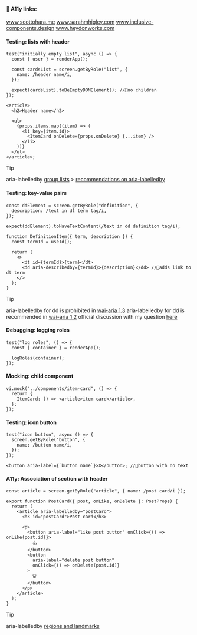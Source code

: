 #### 🔗 A11y links:

www.scottohara.me
www.sarahmhigley.com
www.inclusive-components.design
www.heydonworks.com

#### Testing: lists with header

```tsx
test("initially empty list", async () => {
  const { user } = renderApp();

  const cardsList = screen.getByRole("list", {
    name: /header name/i,
  });

  expect(cardsList).toBeEmptyDOMElement(); //🍒no children
});

<article>
  <h2>Header name</h2>

  <ul>
    {props.items.map((item) => (
      <li key={item.id}>
        <ItemCard onDelete={props.onDelete} {...item} />
      </li>
    ))}
  </ul>
</article>;
```

> [!TIP]
> aria-labelledby [group lists](https://www.w3.org/WAI/WCAG21/Techniques/html/H48) > [recommendations on aria-labelledby](https://www.w3.org/TR/using-aria/#practical-support-aria-label-aria-labelledby-and-aria-describedby)

#### Testing: key-value pairs

```tsx
const ddElement = screen.getByRole("definition", {
  description: /text in dt term tag/i,
});

expect(ddElement).toHaveTextContent(/text in dd definition tag/i);

function DefinitionItem({ term, description }) {
  const termId = useId();

  return (
    <>
      <dt id={termId}>{term}</dt>
      <dd aria-describedby={termId}>{description}</dd> //🍒adds link to dt term
    </>
  );
}
```

> [!TIP]
> aria-labelledby for dd is prohibited in [wai-aria 1.3](https://w3c.github.io/aria/#definition)
> aria-labelledby for dd is recommended in [wai-aria 1.2](https://www.w3.org/TR/wai-aria-1.2/#definition)
> official discussion with my question [here](https://github.com/w3c/aria/issues/2074)

#### Debugging: logging roles

```tsx
test("log roles", () => {
  const { container } = renderApp();

  logRoles(container);
});
```

#### Mocking: child component

```tsx
vi.mock("../components/item-card", () => {
  return {
    ItemCard: () => <article>item card</article>,
  };
});
```

#### Testing: icon button

```tsx
test("icon button", async () => {
  screen.getByRole("button", {
    name: /button name/i,
  });
});

<button aria-label={`button name`}>X</button>; //🍒button with no text
```

#### A11y: Association of section with header

```tsx
const article = screen.getByRole("article", { name: /post card/i });

export function PostCard({ post, onLike, onDelete }: PostProps) {
  return (
    <article aria-labelledby="postCard">
      <h3 id="postCard">Post card</h3>

      <p>
        <button aria-label="like post button" onClick={() => onLike(post.id)}>
          👍
        </button>
        <button
          aria-label="delete post button"
          onClick={() => onDelete(post.id)}
        >
          🗑️
        </button>
      </p>
    </article>
  );
}
```

> [!TIP]
> aria-labelledby [regions and landmarks](https://www.w3.org/WAI/WCAG21/Techniques/aria/ARIA13)
